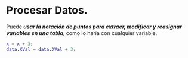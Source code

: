 # Procesar Datos.

Puede ***usar la notación de puntos para extraer, modificar y reasignar variables en una tabla***, como lo haría con cualquier variable. 

```MatLab
x = x + 3;
data.XVal = data.XVal + 3;
```
